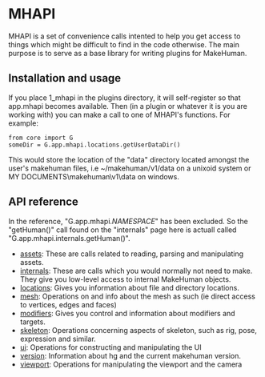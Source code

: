 # MHAPI

MHAPI is a set of convenience calls intented to help you get access to things which might be difficult to find in the code otherwise.
The main purpose is to serve as a base library for writing plugins for MakeHuman. 

## Installation and usage

If you place 1_mhapi in the plugins directory, it will self-register so that app.mhapi becomes available. Then (in a plugin or whatever
it is you are working with) you can make a call to one of MHAPI's functions. For example:

    from core import G
    someDir = G.app.mhapi.locations.getUserDataDir()

This would store the location of the "data" directory located amongst the user's makehuman files, i.e ~/makehuman/v1/data on a unixoid
system or MY DOCUMENTS\makehuman\v1\data on windows. 

## API reference

In the reference, "G.app.mhapi._NAMESPACE_" has been excluded. So the "getHuman()" call found on the "internals" page here is actuall called "G.app.mhapi.internals.getHuman()".

* [assets](docs/assets.md): These are calls related to reading, parsing and manipulating assets.
* [internals](docs/internals.md): These are calls which you would normally not need to make. They give you low-level access to internal MakeHuman objects. 
* [locations](docs/locations.md): Gives you information about file and directory locations. 
* [mesh](docs/mesh.md): Operations on and info about the mesh as such (ie direct access to vertices, edges and faces)
* [modifiers](docs/modifiers.md): Gives you control and information about modifiers and targets.
* [skeleton](docs/skeleton.md): Operations concerning aspects of skeleton, such as rig, pose, expression and similar.
* [ui](docs/ui.md): Operations for constructing and manipulating the UI
* [version](docs/version.md): Information about hg and the current makehuman version.
* [viewport](docs/viewport.md): Operations for manipulating the viewport and the camera

